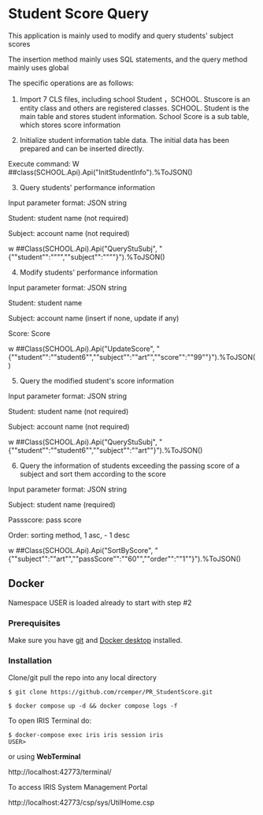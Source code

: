 # Student Score Query

This application is mainly used to modify and query students' subject scores

The insertion method mainly uses SQL statements, and the query method mainly uses global

The specific operations are as follows:

1. Import 7 CLS files, including school Student ，SCHOOL. Stuscore is an entity class and others are registered classes. SCHOOL. Student is the main table and stores student information. School Score is a sub table, which stores score information

2. Initialize student information table data. The initial data has been prepared and can be inserted directly.

Execute command: W ##class(SCHOOL.Api).Api("InitStudentInfo").%ToJSON()



3. Query students' performance information

Input parameter format: JSON string

Student: student name (not required)

Subject: account name (not required)

w ##Class(SCHOOL.Api).Api("QueryStuSubj", "{""student"":"""",""subject"":""""}").%ToJSON()



4. Modify students' performance information

Input parameter format: JSON string

Student: student name

Subject: account name (insert if none, update if any)

Score: Score

w ##Class(SCHOOL.Api).Api("UpdateScore", "{""student"":""student6"",""subject"":""art"",""score"":""99""}").%ToJSON()



5. Query the modified student's score information

Input parameter format: JSON string

Student: student name (not required)

Subject: account name (not required)

w ##Class(SCHOOL.Api).Api("QueryStuSubj", "{""student"":""student6"",""subject"":""art""}").%ToJSON()



6. Query the information of students exceeding the passing score of a subject and sort them according to the score

Input parameter format: JSON string

Subject: student name (required)

Passscore: pass score

Order: sorting method, 1 asc, - 1 desc

w ##Class(SCHOOL.Api).Api("SortByScore", "{""subject"":""art"",""passScore"":""60"",""order"":""1""}").%ToJSON()

## Docker
Namespace USER is loaded already to start with step #2    
### Prerequisites
Make sure you have [git](https://git-scm.com/book/en/v2/Getting-Started-Installing-Git) and [Docker desktop](https://www.docker.com/products/docker-desktop) installed.
### Installation
Clone/git pull the repo into any local directory
```
$ git clone https://github.com/rcemper/PR_StudentScore.git
```
```
$ docker compose up -d && docker compose logs -f
```
To open IRIS Terminal do:
```
$ docker-compose exec iris iris session iris
USER>
```
or using **WebTerminal**    

http://localhost:42773/terminal/
     
To access IRIS System Management Portal     
    
http://localhost:42773/csp/sys/UtilHome.csp